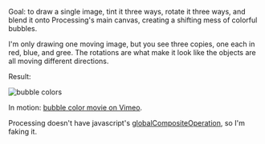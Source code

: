 Goal: to draw a single image, tint it three ways, rotate it three ways, and
blend it onto Processing's main canvas, creating a shifting mess of colorful
bubbles.

I'm only drawing one moving image, but you see three copies, one each in red,
blue, and gree. The rotations are what make it look like the objects are all
moving different directions.

Result:

![bubble colors](http://dl.dropbox.com/u/3147390/pics/2011-11-12-20-49-45_screen_shot_2011-11-12_at_8.49.39_pm.png)

In motion: [bubble color movie on Vimeo](http://vimeo.com/32021052).

Processing doesn't have javascript's [globalCompositeOperation](https://developer.mozilla.org/samples/canvas-tutorial/6_1_canvas_composite.html),
so I'm faking it.
